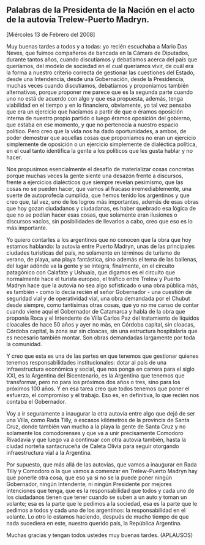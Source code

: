 Palabras de la Presidenta de la Nación en el acto de la autovía Trelew-Puerto Madryn.
-------------------------------------------------------------------------------------

[Miércoles 13 de Febrero del 2008]

Muy buenas tardes a todos y a todas: yo recién escuchaba a Mario Das
Neves, que fuimos compañeros de bancada en la Cámara de Diputados,
durante tantos años, cuando discutíamos y debatíamos acerca del país que
queríamos, del modelo de sociedad en el cual queríamos vivir, de cuál
era la forma a nuestro criterio correcta de gestionar las cuestiones del
Estado, desde una Intendencia, desde una Gobernación, desde la
Presidencia, muchas veces cuando discutíamos, debatíamos y proponíamos
también alternativas, porque proponer me parece que es la segunda parte
cuando uno no está de acuerdo con algo y que esa propuesta, además,
tenga viabilidad en el tiempo y en lo financiero, obviamente, yo tal vez
pensaba que era un ejercicio que hacíamos a partir de que o éramos
oposición interna de nuestro propio partido o luego éramos oposición del
gobierno, que estaba en ese momento, y que no pertenecía a nuestro
espacio político. Pero creo que la vida nos ha dado oportunidades, a
ambos, de poder demostrar que aquellas cosas que proponíamos no eran un
ejercicio simplemente de oposición o un ejercicio simplemente de
dialéctica política, en el cual tanto identifica la gente a los
políticos que les gusta hablar y no hacer.

Nos propusimos esencialmente el desafío de materializar cosas concretas
porque muchas veces la gente siente una desazón frente a discursos,
frente a ejercicios dialécticos que siempre revelan pesimismo, que las
cosas no se pueden hacer, que vamos al fracaso irremediablemente, una
suerte de autoprofecía cumplida, que hemos tenido los argentinos y que
creo que, tal vez, uno de los logros más importantes, además de esas
obras que hoy gozan ciudadanos y ciudadanas, es haber quebrado esa
lógica de que no se podían hacer esas cosas, que solamente eran
ilusiones o discursos vacíos, sin posibilidades de llevarlos a cabo,
creo que eso es lo más importante.

Yo quiero contarles a los argentinos que no conocen que la obra que hoy
estamos hablando: la autovía entre Puerto Madryn, unas de las
principales ciudades turísticas del país, no solamente en términos de
turismo de verano, de playa, una playa fantástica, sino además el tema
de las ballenas, del lugar adónde va la gente y se integra, finalmente,
en el circuito patagónico con Calafate y Ushuaia, que digamos es el
circuito que normalmente hace el turista europeo, el tráfico entre
Trelew y Puerto Madryn hace que la autovía no sea algo sofisticado o una
obra pública más, es también - como lo decía recién el señor
Gobernador - una cuestión de seguridad vial y de operatividad vial, una
obra demandada por el Chubut desde siempre, como tantísimas otras cosas,
que yo no me canso de contar cuando viene aquí el Gobernador de
Catamarca y habla de la obra que proponía Roca y el Intendente de Villa
Carlos Paz del tratamiento de líquidos cloacales de hace 50 años y ayer
no más, en Córdoba capital, sin cloacas, Córdoba capital, la zona sur
sin cloacas, sin una estructura hospitalaria que es necesario también
montar. Son obras demandadas largamente por toda la comunidad.

Y creo que esta es una de las partes en que tenemos que gestionar
quienes tenemos responsabilidades institucionales: dotar al país de una
infraestructura económica y social, que nos ponga en carrera para el
siglo XXI, es la Argentina del Bicentenario, es la Argentina que tenemos
que transformar, pero no para los próximos dos años o tres, sino para
los próximos 100 años. Y en esa tarea creo que todos tenemos que poner
el esfuerzo, el compromiso y el trabajo. Eso es, en definitiva, lo que
recién nos contaba el Gobernador.

Voy a ir seguramente a inaugurar la otra autovía entre algo que dejó de
ser una Villa, como Rada Tilly, a escasos kilómetros de la provincia de
Santa Cruz, donde también van mucho a la playa la gente de Santa Cruz y
no solamente los comodorenses y que va a unir precisamente Comodoro
Rivadavia y que luego va a continuar con otra autovía también, hasta la
ciudad norteña santacruceña de Caleta Olivia para seguir otorgando
infraestructura vial a la Argentina.

Por supuesto, que más allá de las autovías, que vamos a inaugurar en
Rada Tilly y Comodoro o la que vamos a comenzar en Trelew-Puerto Madryn
hay que ponerle otra cosa, que eso ya si no se la puede poner ningún
Gobernador, ningún Intendente, ni ningún Presidente por mejores
intenciones que tenga, que es la responsabilidad que todos y cada uno de
los ciudadanos tienen que tener cuando se suben a un auto y toman un
volante; esa es la parte que le pedimos a la sociedad, esa es la parte
que le pedimos a todos y cada uno de los argentinos: la responsabilidad
en el volante. Lo otro lo estamos haciendo, después de mucho tiempo de
que nada sucediera en este, nuestro querido país, la República
Argentina.

Muchas gracias y tengan todos ustedes muy buenas tardes. (APLAUSOS)
